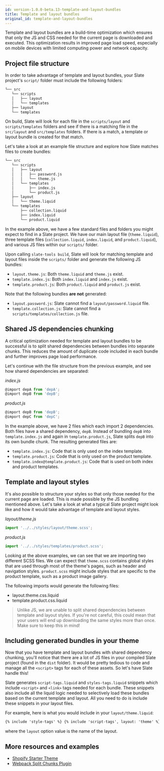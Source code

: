 ```yaml
---
id: version-1.0.0-beta.13-template-and-layout-bundles
title: Template and layout bundles
original_id: template-and-layout-bundles
---
```


Template and layout bundles are a build-time optimization which ensures that only the JS and CSS needed for the current page is downloaded and executed. This optimization results in improved page load speed, especially on mobile devices with limited computing power and network capacity.

## Project file structure

In order to take advantage of template and layout bundles, your Slate project's `script/` folder must include the following folders:

```bash
└── src
   └── scripts
   │   ├── layout
   │   └── templates
   ├── layout
   └── templates
```

On build, Slate will look for each file in the `scripts/layout` and `scripts/templates` folders and see if there is a matching file in the `src/layout` and `src/templates` folders. If there is a match, a template or layout bundle is created for that match.

Let's take a look at an example file structure and explore how Slate matches files to create bundles:

```bash
└── src
   └── scripts
   │   ├── layout
   │   │   ├── password.js
   │   │   └── theme.js
   │   └── templates
   │       ├── index.js
   │       └── product.js
   ├── layout
   │   └── theme.liquid
   └── templates
       ├── collection.liquid
       ├── index.liquid
       └── product.liquid
```

In the example above, we have a few standard files and folders you might expect to find in a Slate project. We have our main layout file (`theme.liquid`), three template files (`collection.liquid`, `index.liquid`, and `product.liquid`), and various JS files within our `scripts/` folder.

Upon calling `slate-tools build`, Slate will look for matching template and layout files inside the `scripts/` folder and generate the following JS bundles:

- `layout.theme.js`: Both `theme.liquid` and `theme.js` exist.
- `template.index.js`: Both `index.liquid` and `index.js` exist.
- `template.product.js`: Both `product.liquid` and `product.js` exist.

Note that the following bundles **are not** generated:

- `layout.password.js`: Slate cannot find a `layout/password.liquid` file.
- `template.collection.js`: Slate cannot find a `scripts/templates/collection.js` file.

## Shared JS dependencies chunking

A critical optimization needed for template and layout bundles to be successful is to split shared dependencies between bundles into separate chunks. This reduces the amount of duplicate code included in each bundle and further improves page load performance.

Let's continue with the file structure from the previous example, and see how shared dependencies are separated:

_index.js_

```js
@import depA from 'depA';
@import depB from 'depB';
```

_product.js_

```js
@import depB from 'depB';
@import depC from 'depC';
```

In the example above, we have 2 files which each import 2 dependencies. Both files have a shared dependency, `depB`. Instead of bundling `depB` into `template.index.js` and again in `template.product.js`, Slate splits `depB` into its own bundle chunk. The resulting generated files are:

- `template.index.js`: Code that is only used on the index template.
- `template.product.js`: Code that is only used on the product template.
- `template.index@template.product.js`: Code that is used on both index and product templates.

## Template and layout styles

It's also possible to structure your styles so that only those needed for the current page are loaded. This is made possible by the JS bundling mentioned above. Let's take a look at what a typical Slate project might look like and how it would take advantage of template and layout styles.

_layout/theme.js_

```js
import '../../styles/layout/theme.scss';
```

_product.js_

```js
import '../../styles/templates/product.scss';
```

Looking at the above examples, we can see that we are importing two different SCSS files. We can expect that `theme.scss` contains global styles that are used through most of the theme's pages, such as header and navigation styles. `product.scss` might include styles that are specific to the product template, such as a product image gallery.

The following imports would generate the following files:

- layout.theme.css.liquid
- template.product.css.liquid

> Unlike JS, we are unable to split shared dependencies between template and layout styles. If you're not careful, this could mean that your users will end up downloading the same styles more than once. Make sure to keep this in mind!

## Including generated bundles in your theme

Now that you have template and layout bundles with shared dependency chunking, you'll notice that there are a lot of JS files in your compiled Slate project (found in the `dist` folder). It would be pretty tedious to code and manage all the `<script>` tags for each of these assets. So let's have Slate handle this!

Slate generates `script-tags.liquid` and `styles-tags.liquid` snippets which include `<script>` and `<link>` tags needed for each bundle. These snippets also include all the liquid logic needed to selectively load these bundles based on the current template and layout. All you need to do is include these snippets in your layout files.

For example, here is what you would include in your `layout/theme.liquid`:

```html
{% include 'style-tags' %} {% include 'script-tags', layout: 'theme' %}
```

where the `layout` option value is the name of the layout.

## More resources and examples

- [Shopify Starter Theme](https://github.com/Shopify/starter-theme)
- [Webpack Split Chunks Plugin](https://webpack.js.org/plugins/split-chunks-plugin/)
